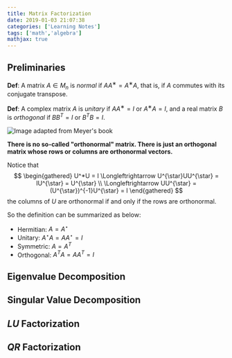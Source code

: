 ```yaml
---
title: Matrix Factorization
date: 2019-01-03 21:07:38
categories: ['Learning Notes']
tags: ['math','algebra']
mathjax: true
---
```


## Preliminaries

**Def**: A matrix $A \in M_n$ is *normal* if $AA^∗ = A^∗A$, that is, if $A$ commutes with its conjugate transpose.

**Def**: A complex matrix $A$ is *unitary* if $AA^∗ = I$ or $A^∗A = I$, and a real matrix $B$ is *orthogonal* if $BB^T = I$ or $B^TB = I$.

![Image adapted from Meyer's book](https://i.loli.net/2019/01/03/5c2e1178ec116.png)

**There is no so-called "orthonormal" matrix. There is just an orthogonal matrix whose rows or columns are orthonormal vectors.**

<!-- more -->

Notice that
$$
\begin{gathered}
U^*U = I \Longleftrightarrow U^{\star}UU^{\star} = IU^{\star} = U^{\star} \\
\Longleftrightarrow UU^{\star} = (U^{\star})^{-1}U^{\star} = I
\end{gathered}
$$
the columns of $U$ are orthonormal if and only if the rows are orthonormal.

So the definition can be summarized as below:

- Hermitian: $A=A^{\star}$
- Unitary: $A^{\star}A=AA^{\star}=I$
- Symmetric: $A = A^{T}$
- Orthogonal: $A^TA=AA^T=I$

## Eigenvalue Decomposition

## Singular Value Decomposition

## $LU$ Factorization

## $QR$ Factorization
